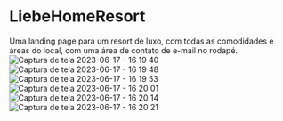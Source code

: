 # LiebeHomeResort

Uma landing page para um resort de luxo, com todas as comodidades e áreas do local, com uma área de contato de e-mail no rodapé.
<br>
![Captura de tela 2023-06-17 - 16 19 40](https://github.com/TorchHollow/LiebeHomeResort/assets/104605866/2b15bdfc-cb62-48e2-ba2b-784abff30af4)
![Captura de tela 2023-06-17 - 16 19 48](https://github.com/TorchHollow/LiebeHomeResort/assets/104605866/663139ac-53f5-4e7d-af1a-3582c6c076d6)
![Captura de tela 2023-06-17 - 16 19 53](https://github.com/TorchHollow/LiebeHomeResort/assets/104605866/761d563f-49d1-4f61-b9c3-b89b0bd39c0d)
![Captura de tela 2023-06-17 - 16 20 01](https://github.com/TorchHollow/LiebeHomeResort/assets/104605866/00a4e7a1-b8ae-4963-8aa9-1c6a9468a1ed)
![Captura de tela 2023-06-17 - 16 20 14](https://github.com/TorchHollow/LiebeHomeResort/assets/104605866/b1584704-fe9d-435e-b4e2-126537dedd36)
![Captura de tela 2023-06-17 - 16 20 21](https://github.com/TorchHollow/LiebeHomeResort/assets/104605866/2f20cb55-6c24-48d1-90d1-5e2436d0179e)
